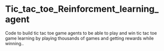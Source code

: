 # Tic_tac_toe_Reinforcment_learning_agent
Code to build tic tac toe game agents to be able to play and win tic tac toe game learning by playing thousands of games and getting rewards while winning..
